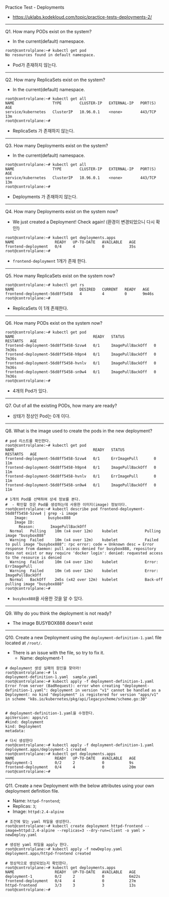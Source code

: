 Practice Test - Deployments

- https://uklabs.kodekloud.com/topic/practice-tests-deployments-2/

---

Q1. How many PODs exist on the system?

- In the current(default) namespace.

```shell
root@controlplane:~# kubectl get pod
No resources found in default namespace.
```

- Pod가 존재하지 않는다.

---

Q2. How many ReplicaSets exist on the system?

- In the current(default) namespace.

```shell
root@controlplane:~# kubectl get all
NAME                 TYPE        CLUSTER-IP   EXTERNAL-IP   PORT(S)   AGE
service/kubernetes   ClusterIP   10.96.0.1    <none>        443/TCP   13m
root@controlplane:~# 
```

- ReplicaSets 가 존재하지 않는다.

---

Q3. How many Deployments exist on the system?

- In the current(default) namespace.

```shell
root@controlplane:~# kubectl get all
NAME                 TYPE        CLUSTER-IP   EXTERNAL-IP   PORT(S)   AGE
service/kubernetes   ClusterIP   10.96.0.1    <none>        443/TCP   13m
root@controlplane:~# 
```

- Deployments  가 존재하지 않는다.

---

Q4. How many Deployments exist on the system now?

- We just created a Deployment! Check again! (환경이 변경되었으니 다시 확인!)

```shell
root@controlplane:~# kubectl get deployments.apps 
NAME                  READY   UP-TO-DATE   AVAILABLE   AGE
frontend-deployment   0/4     4            0           35s
root@controlplane:~# 
```

- `frontend-deployment` 1개가 존재 한다.

---

Q5. How many ReplicaSets exist on the system now?

```shell
root@controlplane:~# kubectl get rs
NAME                             DESIRED   CURRENT   READY   AGE
frontend-deployment-56d8ff5458   4         4         0       9m46s
root@controlplane:~# 
```

- ReplicaSets 이 1개 존재한다.

---

Q6. How many PODs exist on the system now?

```shell
root@controlplane:~# kubectl get pod
NAME                                   READY   STATUS             RESTARTS   AGE
frontend-deployment-56d8ff5458-5zvw4   0/1     ImagePullBackOff   0          7m36s
frontend-deployment-56d8ff5458-h9pn4   0/1     ImagePullBackOff   0          7m36s
frontend-deployment-56d8ff5458-hvnlv   0/1     ImagePullBackOff   0          7m36s
frontend-deployment-56d8ff5458-sn9w4   0/1     ImagePullBackOff   0          7m36s
root@controlplane:~# 
```

- 4개의 Pod가 있다.

---

Q7. Out of all the existing PODs, how many are ready?

- 상태가 정상인 Pod는 0개 이다.

---

Q8. What is the image used to create the pods in the new deployment?

```shell
# pod 리스트를 확인한다.
root@controlplane:~# kubectl get pod
NAME                                   READY   STATUS             RESTARTS   AGE
frontend-deployment-56d8ff5458-5zvw4   0/1     ErrImagePull       0          11m
frontend-deployment-56d8ff5458-h9pn4   0/1     ImagePullBackOff   0          11m
frontend-deployment-56d8ff5458-hvnlv   0/1     ErrImagePull       0          11m
frontend-deployment-56d8ff5458-sn9w4   0/1     ImagePullBackOff   0          11m

# 1개의 Pod를 선택하여 상세 정보를 본다.
#  - 확인할 것은 Pod를 생성하는데 사용한 이미지(image) 정보이다.
root@controlplane:~# kubectl describe pod frontend-deployment-56d8ff5458-5zvw4 | grep -i image
    Image:         busybox888
    Image ID:      
      Reason:       ImagePullBackOff
  Normal   Pulling    10m (x4 over 12m)    kubelet            Pulling image "busybox888"
  Warning  Failed     10m (x4 over 12m)    kubelet            Failed to pull image "busybox888": rpc error: code = Unknown desc = Error response from daemon: pull access denied for busybox888, repository does not exist or may require 'docker login': denied: requested access to the resource is denied
  Warning  Failed     10m (x4 over 12m)    kubelet            Error: ErrImagePull
  Warning  Failed     10m (x6 over 12m)    kubelet            Error: ImagePullBackOff
  Normal   BackOff    2m5s (x42 over 12m)  kubelet            Back-off pulling image "busybox888"
root@controlplane:~# 

```

- `busybox888`을 사용한 것을 알 수 있다.

---

Q9. Why do you think the deployment is not ready?

- The image BUSYBOX888 doesn't exist

---

Q10. Create a new Deployment using the `deployment-definition-1.yaml` file located at `/root/`.

- There is an issue with the file, so try to fix it.
  - Name: deployment-1

```shell
# deployment 생성 실패의 원인을 찾아라!
root@controlplane:~# ls
deployment-definition-1.yaml  sample.yaml
root@controlplane:~# kubectl apply -f deployment-definition-1.yaml 
Error from server (BadRequest): error when creating "deployment-definition-1.yaml": deployment in version "v1" cannot be handled as a Deployment: no kind "deployment" is registered for version "apps/v1" in scheme "k8s.io/kubernetes/pkg/api/legacyscheme/scheme.go:30"


# deployment-definition-1.yaml을 수정한다.
apiVersion: apps/v1
#kind: deployment
kind: Deployment
metadata:

# 다시 생성한다
root@controlplane:~# kubectl apply -f deployment-definition-1.yaml 
deployment.apps/deployment-1 created
root@controlplane:~# kubectl get deployments.apps 
NAME                  READY   UP-TO-DATE   AVAILABLE   AGE
deployment-1          0/2     2            0           9s
frontend-deployment   0/4     4            0           20m
root@controlplane:~# 
```

---

Q11. Create a new Deployment with the below attributes using your own deployment definition file.

- Name: `httpd-frontend`;
- Replicas: `3`;
- Image: `httpd:2.4-alpine`

```shell
# 조건에 맞는 yaml 파일을 생성한다.
root@controlplane:~# kubectl create deployment httpd-frontend --image=httpd:2.4-alpine --replicas=3 --dry-run=client -o yaml > newDeploy.yaml 

# 생성된 yaml 파일을 apply 한다.
root@controlplane:~# kubectl apply -f newDeploy.yaml 
deployment.apps/httpd-frontend created

# 정상적으로 생성되었는지 확인한다.
root@controlplane:~# kubectl get deployments.apps 
NAME                  READY   UP-TO-DATE   AVAILABLE   AGE
deployment-1          0/2     2            0           6m22s
frontend-deployment   0/4     4            0           27m
httpd-frontend        3/3     3            3           13s
root@controlplane:~# 

```

